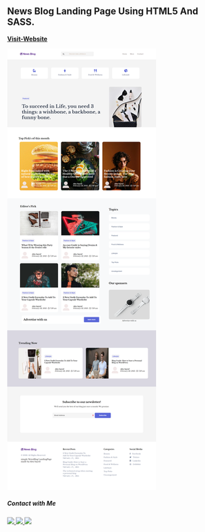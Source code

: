 ## News Blog Landing Page Using HTML5 And SASS.

[**Visit-Website**](https://abu-sayed-1.github.io/NewsBlog_LandingPage/)

![News Blog Landing Page](https://github.com/abu-sayed-1/NewsBlog_LandingPage/blob/main/image/newsBlogLandingpage.png)

<h5 align="left">Contact with Me</h5>
<a href="https://www.linkedin.com/in/dev-abu-sayed"  target="blank">
 <img src="https://img.shields.io/badge/linkedin-0e76a8?style=for-the-badge&logo=linkedin&logoColor=white" />
</a>
<a href="https://abu-sayed.netlify.app/"  target="blank">
 <img src="https://img.shields.io/badge/Website-204895?style=for-the-badge&logo=Website&logoColor=white" />
</a>
<a href="mailto:devabusayed69@gmail.com"  target="blank">
 <img src="https://img.shields.io/badge/email-EA4335?style=for-the-badge&logo=gmail&logoColor=white" />
</a>
